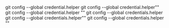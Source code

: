 git config --global credential.helper
git config --global credential.helper""
git config --global credential.helper ""
git config --global credentials.helper
git config --global credentials.helper""
git config --global credentials.helper ""
